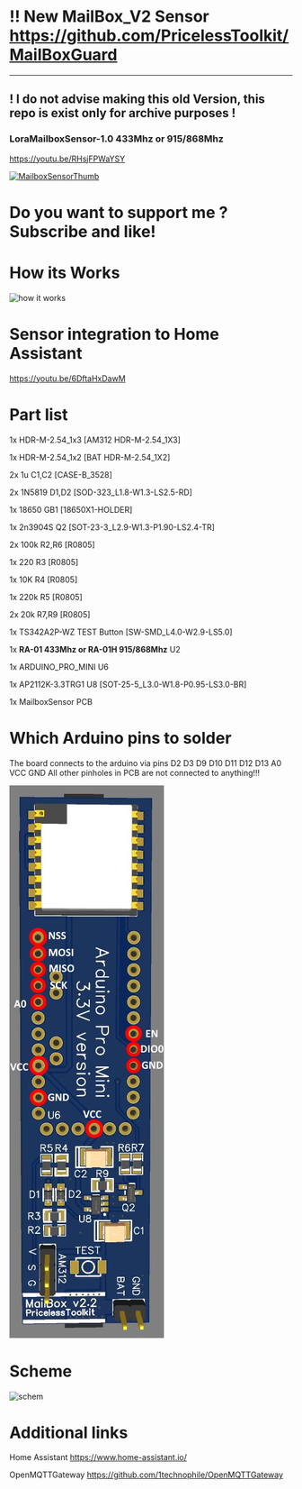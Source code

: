 # !! New MailBox_V2 Sensor https://github.com/PricelessToolkit/MailBoxGuard
-------------------------------------------------------------------------------------------
## ! I do not advise making this old Version, this repo is exist only for archive purposes !
### LoraMailboxSensor-1.0 433Mhz or 915/868Mhz

https://youtu.be/RHsjFPWaYSY

[![MailboxSensorThumb](https://user-images.githubusercontent.com/81021972/123465493-7bbf4f00-d5ee-11eb-8d49-5c4576d5342b.jpg)](https://youtu.be/RHsjFPWaYSY)


# Do you want to support me ? Subscribe and like!


# How its Works
![how it works](https://user-images.githubusercontent.com/81021972/123473935-90551480-d5f9-11eb-80eb-ae70d957cef9.png)

# Sensor integration to Home Assistant

https://youtu.be/6DftaHxDawM


# Part list

1x HDR-M-2.54_1x3	[AM312	HDR-M-2.54_1X3]

1x HDR-M-2.54_1x2	[BAT	HDR-M-2.54_1X2]

2x 1u	C1,C2	[CASE-B_3528]

2x 1N5819	D1,D2	[SOD-323_L1.8-W1.3-LS2.5-RD]

1x 18650	GB1	[18650X1-HOLDER]

1x 2n3904S	Q2	[SOT-23-3_L2.9-W1.3-P1.90-LS2.4-TR]

2x 100k	R2,R6	[R0805]

1x 220	R3	[R0805]

1x 10K	R4	[R0805]

1x 220k	R5	[R0805]

2x 20k	R7,R9	[R0805]

1x TS342A2P-WZ	TEST Button	[SW-SMD_L4.0-W2.9-LS5.0]

1x **RA-01 433Mhz or RA-01H 915/868Mhz** U2

1x ARDUINO_PRO_MINI	U6

1x AP2112K-3.3TRG1	U8	[SOT-25-5_L3.0-W1.8-P0.95-LS3.0-BR]

1x MailboxSensor PCB

# Which Arduino pins to solder
The board connects to the arduino via pins D2 D3 D9 D10 D11 D12 D13 A0 VCC GND
All other pinholes in PCB are not connected to anything!!!

![Which Arduino pins to solder](https://raw.githubusercontent.com/PricelessToolkit/LoraMailboxSensor-2.0/main/img/Whichpintosolder.JPG)


# Scheme
![schem](https://user-images.githubusercontent.com/81021972/123468879-a6aba200-d5f2-11eb-8a06-32e5c5efc5f9.JPG)


# Additional links
Home Assistant https://www.home-assistant.io/

OpenMQTTGateway https://github.com/1technophile/OpenMQTTGateway
